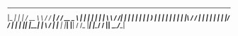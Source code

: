   _____   _      ______      ________    _____ ____ ___  
 |_   _| | |    / __ \ \    / /  ____|  / ____/ __ \__ \ 
   | |   | |   | |  | \ \  / /| |__    | |   | |  | | ) |
   | |   | |   | |  | |\ \/ / |  __|   | |   | |  | |/ / 
  _| |_  | |___| |__| | \  /  | |____  | |___| |__| / /_ 
 |_____| |______\____/   \/   |______|  \_____\____/____|
                                                           
